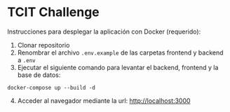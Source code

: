 # TCIT Challenge

Instrucciones para desplegar la aplicación con Docker (requerido):

1. Clonar repositorio
2. Renombrar el archivo ```.env.example``` de las carpetas frontend y backend a ```.env```
3. Ejecutar el siguiente comando para levantar el backend, frontend y la base de datos:
```
docker-compose up --build -d
```
4. Acceder al navegador mediante la url: [http://localhost:3000](http://localhost:3000)